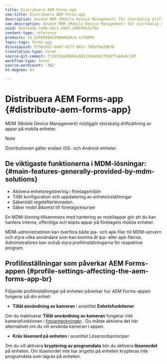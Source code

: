 ```yaml
---
title: Distribuera AEM Forms-app
seo-title: Distribuera AEM Forms-app
description: Använd MDM (Mobile Device Management) för storskalig driftsättning av appar på mobila enheter.
seo-description: Använd MDM (Mobile Device Management) för storskalig driftsättning av appar på mobila enheter.
uuid: 8a2ce42b-5e9b-42c1-a945-c069f6152f6e
content-type: reference
products: SG_EXPERIENCEMANAGER/6.4/FORMS
topic-tags: forms-app
discoiquuid: 5756cb52-dd47-4277-981c-fd0af9a20638
translation-type: tm+mt
source-git-commit: f13d358a6508da5813186ed61f959f7a84e6c19f
workflow-type: tm+mt
source-wordcount: '261'
ht-degree: 0%

---
```



# Distribuera AEM Forms-app {#distribute-aem-forms-app}

MDM (Mobile Device Management) möjliggör storskalig driftsättning av appar på mobila enheter.

>[!NOTE]
>
>Distributionen gäller endast iOS- och Android-enheter.

## De viktigaste funktionerna i MDM-lösningar: {#main-features-generally-provided-by-mdm-solutions}

* Aktivera enhetsregistrering i företagsmiljön
* Tillåt konfiguration och uppdatering av enhetsinställningar
* Säkerställ regelefterlevnaden.
* Säker mobil åtkomst till företagsresurser

En MDM-lösning tillsammans med hantering av mobilappar gör att du kan hantera interna, offentliga och köpta appar på företagets mobila enheter.

MDM-administratören kan överföra både ipa- och apk-filer till MDM-servern och styra vilka användare som kan komma åt ipa- eller apk-filerna. Administratören kan också styra profilinställningarna för respektive program.

## Profilinställningar som påverkar AEM Forms-appen {#profile-settings-affecting-the-aem-forms-app-br}

Följande profilinställningar på enheten påverkar hur AEM Forms-appen fungerar på din enhet:

* **Tillåt användning av kameran** i avsnittet **Enhetsfunktioner**

Om du inaktiverar **Tillåt användning av kameran** fungerar inte kamerafunktionen i [fotoanteckningen](/help/forms/using/add-attachments.md) . Du måste aktivera det här alternativet om du vill använda kameran i appen.

* **Kräv lösenord på enheten** i avsnittet Lösenordsprinciper

Om du vill aktivera **kryptering av programdata** bör du aktivera **lösenordet** på enheten. Om lösenordet inte har angetts på enheten krypteras inte programdata som lagras på enheten.

